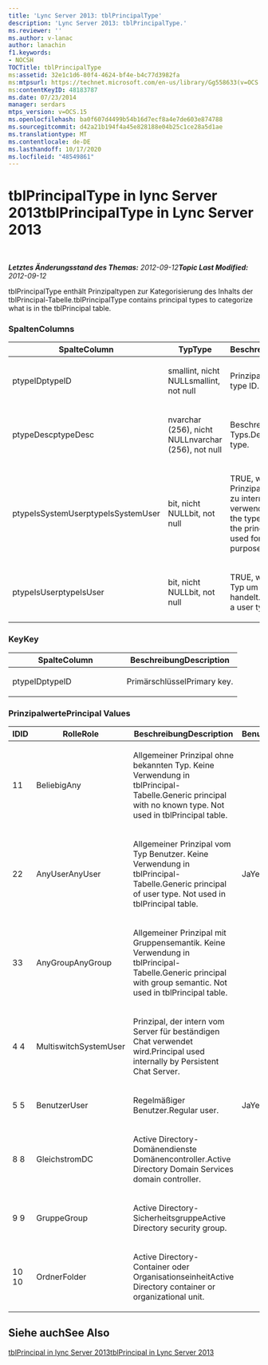 ```yaml
---
title: 'Lync Server 2013: tblPrincipalType'
description: 'Lync Server 2013: tblPrincipalType.'
ms.reviewer: ''
ms.author: v-lanac
author: lanachin
f1.keywords:
- NOCSH
TOCTitle: tblPrincipalType
ms:assetid: 32e1c1d6-80f4-4624-bf4e-b4c77d3982fa
ms:mtpsurl: https://technet.microsoft.com/en-us/library/Gg558633(v=OCS.15)
ms:contentKeyID: 48183787
ms.date: 07/23/2014
manager: serdars
mtps_version: v=OCS.15
ms.openlocfilehash: ba0f607d4499b54b16d7ecf8a4e7de603e874788
ms.sourcegitcommit: d42a21b194f4a45e828188e04b25c1ce28a5d1ae
ms.translationtype: MT
ms.contentlocale: de-DE
ms.lasthandoff: 10/17/2020
ms.locfileid: "48549861"
---
```

# <a name="tblprincipaltype-in-lync-server-2013"></a><span data-ttu-id="70bb8-103">tblPrincipalType in lync Server 2013</span><span class="sxs-lookup"><span data-stu-id="70bb8-103">tblPrincipalType in Lync Server 2013</span></span>

<div data-xmlns="http://www.w3.org/1999/xhtml">

<div class="topic" data-xmlns="http://www.w3.org/1999/xhtml" data-msxsl="urn:schemas-microsoft-com:xslt" data-cs="https://msdn.microsoft.com/">

<div data-asp="https://msdn2.microsoft.com/asp">



</div>

<div id="mainSection">

<div id="mainBody">

<span> </span>

<span data-ttu-id="70bb8-104">_**Letztes Änderungsstand des Themas:** 2012-09-12_</span><span class="sxs-lookup"><span data-stu-id="70bb8-104">_**Topic Last Modified:** 2012-09-12_</span></span>

<span data-ttu-id="70bb8-105">tblPrincipalType enthält Prinzipaltypen zur Kategorisierung des Inhalts der tblPrincipal-Tabelle.</span><span class="sxs-lookup"><span data-stu-id="70bb8-105">tblPrincipalType contains principal types to categorize what is in the tblPrincipal table.</span></span>

### <a name="columns"></a><span data-ttu-id="70bb8-106">Spalten</span><span class="sxs-lookup"><span data-stu-id="70bb8-106">Columns</span></span>

<table>
<colgroup>
<col style="width: 33%" />
<col style="width: 33%" />
<col style="width: 33%" />
</colgroup>
<thead>
<tr class="header">
<th><span data-ttu-id="70bb8-107">Spalte</span><span class="sxs-lookup"><span data-stu-id="70bb8-107">Column</span></span></th>
<th><span data-ttu-id="70bb8-108">Typ</span><span class="sxs-lookup"><span data-stu-id="70bb8-108">Type</span></span></th>
<th><span data-ttu-id="70bb8-109">Beschreibung</span><span class="sxs-lookup"><span data-stu-id="70bb8-109">Description</span></span></th>
</tr>
</thead>
<tbody>
<tr class="odd">
<td><p><span data-ttu-id="70bb8-110">ptypeID</span><span class="sxs-lookup"><span data-stu-id="70bb8-110">ptypeID</span></span></p></td>
<td><p><span data-ttu-id="70bb8-111">smallint, nicht NULL</span><span class="sxs-lookup"><span data-stu-id="70bb8-111">smallint, not null</span></span></p></td>
<td><p><span data-ttu-id="70bb8-112">Prinzipaltyp-ID</span><span class="sxs-lookup"><span data-stu-id="70bb8-112">Principal type ID.</span></span></p></td>
</tr>
<tr class="even">
<td><p><span data-ttu-id="70bb8-113">ptypeDesc</span><span class="sxs-lookup"><span data-stu-id="70bb8-113">ptypeDesc</span></span></p></td>
<td><p><span data-ttu-id="70bb8-114">nvarchar (256), nicht NULL</span><span class="sxs-lookup"><span data-stu-id="70bb8-114">nvarchar (256), not null</span></span></p></td>
<td><p><span data-ttu-id="70bb8-115">Beschreibung des Typs.</span><span class="sxs-lookup"><span data-stu-id="70bb8-115">Description of the type.</span></span></p></td>
</tr>
<tr class="odd">
<td><p><span data-ttu-id="70bb8-116">ptypeIsSystemUser</span><span class="sxs-lookup"><span data-stu-id="70bb8-116">ptypeIsSystemUser</span></span></p></td>
<td><p><span data-ttu-id="70bb8-117">bit, nicht NULL</span><span class="sxs-lookup"><span data-stu-id="70bb8-117">bit, not null</span></span></p></td>
<td><p><span data-ttu-id="70bb8-118">TRUE, wenn der Typ den Prinzipalen entspricht, die zu internen Zwecken verwendet werden.</span><span class="sxs-lookup"><span data-stu-id="70bb8-118">True if the type corresponds to the principals that are used for internal purposes.</span></span></p></td>
</tr>
<tr class="even">
<td><p><span data-ttu-id="70bb8-119">ptypeIsUser</span><span class="sxs-lookup"><span data-stu-id="70bb8-119">ptypeIsUser</span></span></p></td>
<td><p><span data-ttu-id="70bb8-120">bit, nicht NULL</span><span class="sxs-lookup"><span data-stu-id="70bb8-120">bit, not null</span></span></p></td>
<td><p><span data-ttu-id="70bb8-121">TRUE, wenn es sich beim Typ um einen Benutzertyp handelt.</span><span class="sxs-lookup"><span data-stu-id="70bb8-121">True if the type is a user type.</span></span></p></td>
</tr>
</tbody>
</table>


### <a name="key"></a><span data-ttu-id="70bb8-122">Key</span><span class="sxs-lookup"><span data-stu-id="70bb8-122">Key</span></span>

<table>
<colgroup>
<col style="width: 50%" />
<col style="width: 50%" />
</colgroup>
<thead>
<tr class="header">
<th><span data-ttu-id="70bb8-123">Spalte</span><span class="sxs-lookup"><span data-stu-id="70bb8-123">Column</span></span></th>
<th><span data-ttu-id="70bb8-124">Beschreibung</span><span class="sxs-lookup"><span data-stu-id="70bb8-124">Description</span></span></th>
</tr>
</thead>
<tbody>
<tr class="odd">
<td><p><span data-ttu-id="70bb8-125">ptypeID</span><span class="sxs-lookup"><span data-stu-id="70bb8-125">ptypeID</span></span></p></td>
<td><p><span data-ttu-id="70bb8-126">Primärschlüssel</span><span class="sxs-lookup"><span data-stu-id="70bb8-126">Primary key.</span></span></p></td>
</tr>
</tbody>
</table>


### <a name="principal-values"></a><span data-ttu-id="70bb8-127">Prinzipalwerte</span><span class="sxs-lookup"><span data-stu-id="70bb8-127">Principal Values</span></span>

<table>
<colgroup>
<col style="width: 25%" />
<col style="width: 25%" />
<col style="width: 25%" />
<col style="width: 25%" />
</colgroup>
<thead>
<tr class="header">
<th><span data-ttu-id="70bb8-128">ID</span><span class="sxs-lookup"><span data-stu-id="70bb8-128">ID</span></span></th>
<th><span data-ttu-id="70bb8-129">Rolle</span><span class="sxs-lookup"><span data-stu-id="70bb8-129">Role</span></span></th>
<th><span data-ttu-id="70bb8-130">Beschreibung</span><span class="sxs-lookup"><span data-stu-id="70bb8-130">Description</span></span></th>
<th><span data-ttu-id="70bb8-131">Benutzer</span><span class="sxs-lookup"><span data-stu-id="70bb8-131">User</span></span></th>
</tr>
</thead>
<tbody>
<tr class="odd">
<td><p><span data-ttu-id="70bb8-132">1</span><span class="sxs-lookup"><span data-stu-id="70bb8-132">1</span></span></p></td>
<td><p><span data-ttu-id="70bb8-133">Beliebig</span><span class="sxs-lookup"><span data-stu-id="70bb8-133">Any</span></span></p></td>
<td><p><span data-ttu-id="70bb8-p101">Allgemeiner Prinzipal ohne bekannten Typ. Keine Verwendung in tblPrincipal-Tabelle.</span><span class="sxs-lookup"><span data-stu-id="70bb8-p101">Generic principal with no known type. Not used in tblPrincipal table.</span></span></p></td>
<td></td>
</tr>
<tr class="even">
<td><p><span data-ttu-id="70bb8-136">2</span><span class="sxs-lookup"><span data-stu-id="70bb8-136">2</span></span></p></td>
<td><p><span data-ttu-id="70bb8-137">AnyUser</span><span class="sxs-lookup"><span data-stu-id="70bb8-137">AnyUser</span></span></p></td>
<td><p><span data-ttu-id="70bb8-p102">Allgemeiner Prinzipal vom Typ Benutzer. Keine Verwendung in tblPrincipal-Tabelle.</span><span class="sxs-lookup"><span data-stu-id="70bb8-p102">Generic principal of user type. Not used in tblPrincipal table.</span></span></p></td>
<td><p><span data-ttu-id="70bb8-140">Ja</span><span class="sxs-lookup"><span data-stu-id="70bb8-140">Yes</span></span></p></td>
</tr>
<tr class="odd">
<td><p><span data-ttu-id="70bb8-141">3</span><span class="sxs-lookup"><span data-stu-id="70bb8-141">3</span></span></p></td>
<td><p><span data-ttu-id="70bb8-142">AnyGroup</span><span class="sxs-lookup"><span data-stu-id="70bb8-142">AnyGroup</span></span></p></td>
<td><p><span data-ttu-id="70bb8-p103">Allgemeiner Prinzipal mit Gruppensemantik. Keine Verwendung in tblPrincipal-Tabelle.</span><span class="sxs-lookup"><span data-stu-id="70bb8-p103">Generic principal with group semantic. Not used in tblPrincipal table.</span></span></p></td>
<td></td>
</tr>
<tr class="even">
<td><p><span data-ttu-id="70bb8-145">4 </span><span class="sxs-lookup"><span data-stu-id="70bb8-145">4</span></span></p></td>
<td><p><span data-ttu-id="70bb8-146">Multiswitch</span><span class="sxs-lookup"><span data-stu-id="70bb8-146">SystemUser</span></span></p></td>
<td><p><span data-ttu-id="70bb8-147">Prinzipal, der intern vom Server für beständigen Chat verwendet wird.</span><span class="sxs-lookup"><span data-stu-id="70bb8-147">Principal used internally by Persistent Chat Server.</span></span></p></td>
<td></td>
</tr>
<tr class="odd">
<td><p><span data-ttu-id="70bb8-148">5 </span><span class="sxs-lookup"><span data-stu-id="70bb8-148">5</span></span></p></td>
<td><p><span data-ttu-id="70bb8-149">Benutzer</span><span class="sxs-lookup"><span data-stu-id="70bb8-149">User</span></span></p></td>
<td><p><span data-ttu-id="70bb8-150">Regelmäßiger Benutzer.</span><span class="sxs-lookup"><span data-stu-id="70bb8-150">Regular user.</span></span></p></td>
<td><p><span data-ttu-id="70bb8-151">Ja</span><span class="sxs-lookup"><span data-stu-id="70bb8-151">Yes</span></span></p></td>
</tr>
<tr class="even">
<td><p><span data-ttu-id="70bb8-152">8 </span><span class="sxs-lookup"><span data-stu-id="70bb8-152">8</span></span></p></td>
<td><p><span data-ttu-id="70bb8-153">Gleichstrom</span><span class="sxs-lookup"><span data-stu-id="70bb8-153">DC</span></span></p></td>
<td><p><span data-ttu-id="70bb8-154">Active Directory-Domänendienste Domänencontroller.</span><span class="sxs-lookup"><span data-stu-id="70bb8-154">Active Directory Domain Services domain controller.</span></span></p></td>
<td></td>
</tr>
<tr class="odd">
<td><p><span data-ttu-id="70bb8-155">9 </span><span class="sxs-lookup"><span data-stu-id="70bb8-155">9</span></span></p></td>
<td><p><span data-ttu-id="70bb8-156">Gruppe</span><span class="sxs-lookup"><span data-stu-id="70bb8-156">Group</span></span></p></td>
<td><p><span data-ttu-id="70bb8-157">Active Directory-Sicherheitsgruppe</span><span class="sxs-lookup"><span data-stu-id="70bb8-157">Active Directory security group.</span></span></p></td>
<td></td>
</tr>
<tr class="even">
<td><p><span data-ttu-id="70bb8-158">10 </span><span class="sxs-lookup"><span data-stu-id="70bb8-158">10</span></span></p></td>
<td><p><span data-ttu-id="70bb8-159">Ordner</span><span class="sxs-lookup"><span data-stu-id="70bb8-159">Folder</span></span></p></td>
<td><p><span data-ttu-id="70bb8-160">Active Directory-Container oder Organisationseinheit</span><span class="sxs-lookup"><span data-stu-id="70bb8-160">Active Directory container or organizational unit.</span></span></p></td>
<td></td>
</tr>
</tbody>
</table>


<div>

## <a name="see-also"></a><span data-ttu-id="70bb8-161">Siehe auch</span><span class="sxs-lookup"><span data-stu-id="70bb8-161">See Also</span></span>


[<span data-ttu-id="70bb8-162">tblPrincipal in lync Server 2013</span><span class="sxs-lookup"><span data-stu-id="70bb8-162">tblPrincipal in Lync Server 2013</span></span>](lync-server-2013-tblprincipal.md)  
  

</div>

</div>

<span> </span>

</div>

</div>

</div>

